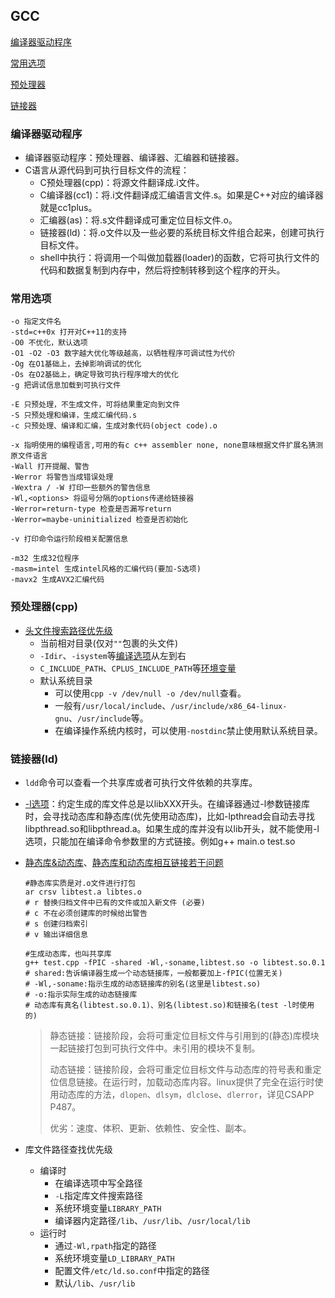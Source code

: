 ## GCC

[编译器驱动程序](#编译器驱动程序)

[常用选项](#常用选项)

[预处理器](#预处理器(cpp))

[链接器](#链接器(ld))

### 编译器驱动程序

* 编译器驱动程序：预处理器、编译器、汇编器和链接器。
* C语言从源代码到可执行目标文件的流程：
  * C预处理器(cpp)：将源文件翻译成.i文件。
  * C编译器(cc1)：将.i文件翻译成汇编语言文件.s。如果是C++对应的编译器就是cc1plus。
  * 汇编器(as)：将.s文件翻译成可重定位目标文件.o。
  * 链接器(ld)：将.o文件以及一些必要的系统目标文件组合起来，创建可执行目标文件。
  * shell中执行：将调用一个叫做加载器(loader)的函数，它将可执行文件的代码和数据复制到内存中，然后将控制转移到这个程序的开头。

### 常用选项

```shell
-o 指定文件名
-std=c++0x 打开对C++11的支持
-O0 不优化，默认选项
-O1 -O2 -O3 数字越大优化等级越高，以牺牲程序可调试性为代价
-Og 在O1基础上，去掉影响调试的优化
-Os 在O2基础上，确定导致可执行程序增大的优化
-g 把调试信息加载到可执行文件

-E 只预处理，不生成文件，可将结果重定向到文件
-S 只预处理和编译，生成汇编代码.s
-c 只预处理、编译和汇编，生成对象代码(object code).o

-x 指明使用的编程语言,可用的有c c++ assembler none, none意味根据文件扩展名猜测原文件语言
-Wall 打开提醒、警告
-Werror 将警告当成错误处理
-Wextra / -W 打印一些额外的警告信息
-Wl,<options> 将逗号分隔的options传递给链接器
-Werror=return-type 检查是否漏写return
-Werror=maybe-uninitialized 检查是否初始化

-v 打印命令运行阶段相关配置信息

-m32 生成32位程序
-masm=intel 生成intel风格的汇编代码(要加-S选项)
-mavx2 生成AVX2汇编代码
```

### 预处理器(cpp)

* [头文件搜索路径优先级](https://gcc.gnu.org/onlinedocs/cpp/Search-Path.html)
  * 当前相对目录(仅对`""`包裹的头文件)
  * `-Idir`、`-isystem`等[编译选项](https://gcc.gnu.org/onlinedocs/gcc-7.2.0/gcc/Directory-Options.html#Directory-Options)从左到右
  * `C_INCLUDE_PATH`、`CPLUS_INCLUDE_PATH`等[环境变量](https://gcc.gnu.org/onlinedocs/gcc-7.2.0/gcc/Environment-Variables.html#Environment-Variables)
  * 默认系统目录
    * 可以使用`cpp -v /dev/null -o /dev/null`查看。
    * 一般有`/usr/local/include`、`/usr/include/x86_64-linux-gnu`、`/usr/include`等。
    * 在编译操作系统内核时，可以使用`-nostdinc`禁止使用默认系统目录。

### 链接器(ld)

* `ldd`命令可以查看一个共享库或者可执行文件依赖的共享库。

* [-l选项](https://zhuanlan.zhihu.com/p/151219726)：约定生成的库文件总是以libXXX开头。在编译器通过-l参数链接库时，会寻找动态库和静态库(优先使用动态库)，比如-lpthread会自动去寻找libpthread.so和libpthread.a。如果生成的库并没有以lib开头，就不能使用-l选项，只能加在编译命令参数里的方式链接。例如g++ main.o test.so 

* [静态库&动态库](https://zhuanlan.zhihu.com/p/151219726)、[静态库和动态库相互链接若干问题](https://segmentfault.com/a/1190000020240898)

  ```shell
  #静态库实质是对.o文件进行打包
  ar crsv libtest.a libtes.o
  # r 替换归档文件中已有的文件或加入新文件 (必要)
  # c 不在必须创建库的时候给出警告
  # s 创建归档索引
  # v 输出详细信息
  
  #生成动态库，也叫共享库
  g++ test.cpp -fPIC -shared -Wl,-soname,libtest.so -o libtest.so.0.1
  # shared:告诉编译器生成一个动态链接库，一般都要加上-fPIC(位置无关)
  # -Wl,-soname:指示生成的动态链接库的别名(这里是libtest.so)
  # -o:指示实际生成的动态链接库
  # 动态库有真名(libtest.so.0.1)、别名(libtest.so)和链接名(test -l时使用的)
  ```

  > 静态链接：链接阶段，会将可重定位目标文件与引用到的(静态)库模块一起链接打包到可执行文件中。未引用的模块不复制。
  >
  > 动态链接：链接阶段，会将可重定位目标文件与动态库的符号表和重定位信息链接。在运行时，加载动态库内容。linux提供了完全在运行时使用动态库的方法，`dlopen`、`dlsym`，`dlclose`、`dlerror`，详见CSAPP P487。
  >
  > 优劣：速度、体积、更新、依赖性、安全性、副本。

* 库文件路径查找优先级

  * 编译时
    * 在编译选项中写全路径
    * `-L`指定库文件搜索路径
    * 系统环境变量`LIBRARY_PATH`
    * 编译器内定路径`/lib`、`/usr/lib`、`/usr/local/lib`
  * 运行时
    * 通过`-Wl,rpath`指定的路径
    * 系统环境变量`LD_LIBRARY_PATH`
    * 配置文件`/etc/ld.so.conf`中指定的路径
    * 默认`/lib`、`/usr/lib`